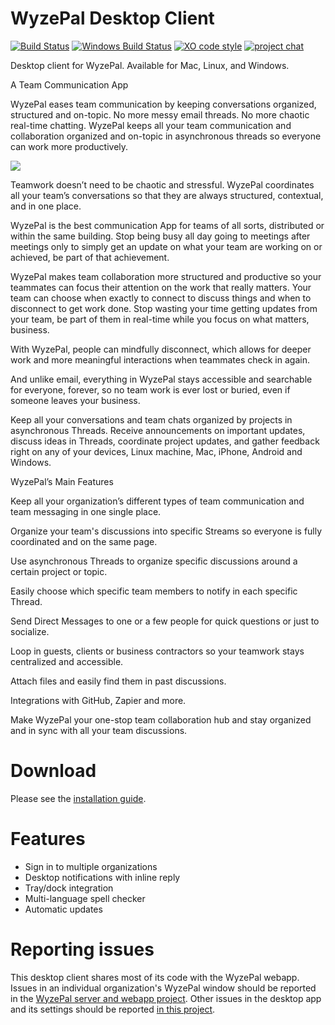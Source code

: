 # WyzePal Desktop Client
[![Build Status](https://travis-ci.org/wyzepal/wyzepal-desktop.svg?branch=master)](https://travis-ci.org/wyzepal/wyzepal-desktop)
[![Windows Build Status](https://ci.appveyor.com/api/projects/status/github/wyzepal/wyzepal-desktop?branch=master&svg=true)](https://ci.appveyor.com/project/wyzepal/wyzepal-desktop/branch/master)
[![XO code style](https://img.shields.io/badge/code_style-XO-5ed9c7.svg)](https://github.com/sindresorhus/xo)
[![project chat](https://img.shields.io/badge/wyzepal-join_chat-brightgreen.svg)](https://chat.wyzepal.com)

Desktop client for WyzePal. Available for Mac, Linux, and Windows.

A Team Communication App

WyzePal eases team communication by keeping conversations organized, structured and on-topic. No more messy email threads. No more chaotic real-time chatting. WyzePal keeps all your team communication and collaboration organized and on-topic in asynchronous threads so everyone can work more productively.

<img src="https://github.com/WyzeWare/wyzepal-desktop/blob/master/screenshot/Screenshot%20from%wyzepalOne.png"/>

Teamwork doesn’t need to be chaotic and stressful. WyzePal coordinates all your team’s conversations so that they are always structured, contextual, and in one place.

WyzePal is the best communication App for teams of all sorts, distributed or within the same building. Stop being busy all day going to meetings after meetings only to simply get an update on what your team are working on or achieved, be part of that achievement.

WyzePal makes team collaboration more structured and productive so your teammates can focus their attention on the work that really matters. Your team can choose when exactly to connect to discuss things and when to disconnect to get work done. Stop wasting your time getting updates from your team, be part of them in real-time while you focus on what matters, business.

With WyzePal, people can mindfully disconnect, which allows for deeper work and more meaningful interactions when teammates check in again. 

And unlike email, everything in WyzePal stays accessible and searchable for everyone, forever, so no team work is ever lost or buried, even if someone leaves your business.

Keep all your conversations and team chats organized by projects in asynchronous Threads. Receive announcements on important updates, discuss ideas in Threads, coordinate project updates, and gather feedback right on any of your devices, Linux machine, Mac, iPhone, Android and Windows.

WyzePal’s Main Features

Keep all your organization’s different types of team communication and team messaging in one single place.

Organize your team's discussions into specific Streams so everyone is fully coordinated and on the same page.

Use asynchronous Threads to organize specific discussions around a certain project or topic.

Easily choose which specific team members to notify in each specific Thread.

Send Direct Messages to one or a few people for quick questions or just to socialize.

Loop in guests, clients or business contractors so your teamwork stays centralized and accessible.

Attach files and easily find them in past discussions.

Integrations with GitHub, Zapier and more.

Make WyzePal your one-stop team collaboration hub and stay organized and in sync with all your team discussions.


# Download
Please see the [installation guide](https://wyzepal.com/help/desktop-app-install-guide).

# Features
* Sign in to multiple organizations
* Desktop notifications with inline reply
* Tray/dock integration
* Multi-language spell checker
* Automatic updates

# Reporting issues

This desktop client shares most of its code with the WyzePal webapp.
Issues in an individual organization's WyzePal window should be reported
in the [WyzePal server and webapp
project](https://github.com/wyzepal/wyzepal/issues/new).  Other
issues in the desktop app and its settings should be reported [in this
project](https://github.com/wyzepal/wyzepal-desktop/issues/new).

